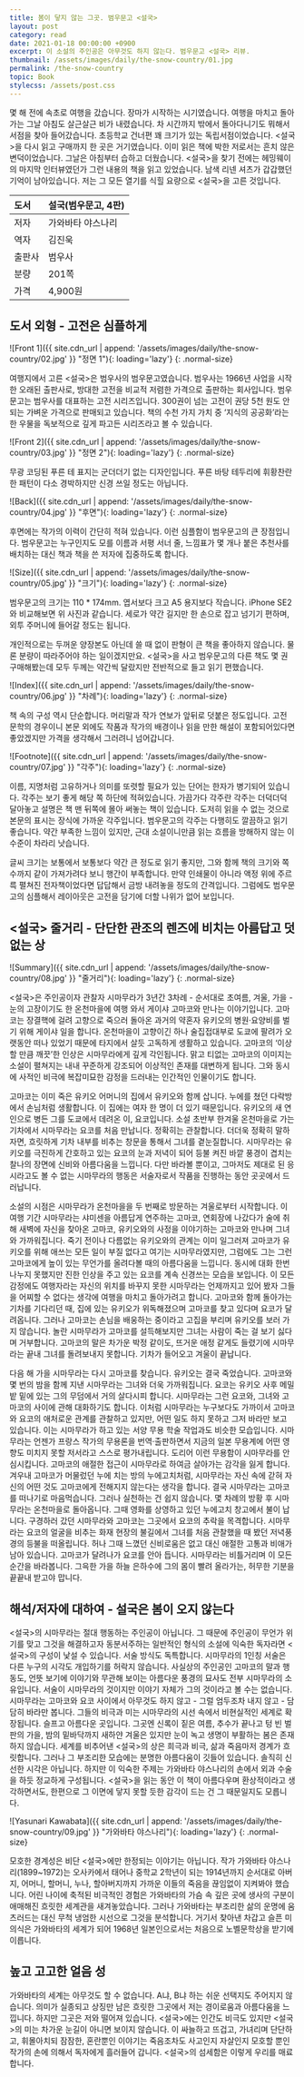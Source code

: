 ```yaml
---
title: 봄이 닿지 않는 그곳. 범우문고 <설국>
layout: post
category: read
date: 2021-01-18 00:00:00 +0900
excerpt: 이 소설의 주인공은 아무것도 하지 않는다. 범우문고 <설국> 리뷰.
thumbnail: /assets/images/daily/the-snow-country/01.jpg
permalink: /the-snow-country
topic: Book
stylecss: /assets/post.css
---
```


몇 해 전에 속초로 여행을 갔습니다. 장마가 시작하는 시기였습니다. 여행을 마치고 돌아가는 그날 아침도 살근살근 비가 내렸습니다. 차 시간까지 밖에서 돌아다니기도 뭐해서 서점을 찾아 들어갔습니다. 초등학교 건너편 꽤 크기가 있는 독립서점이었습니다. <설국>을 다시 읽고 구매까지 한 곳은 거기였습니다. 이미 읽은 책에 박한 저로서는 흔치 않은 변덕이었습니다. 그날은 아침부터 습하고 더웠습니다. <설국>을 찾기 전에는 헤밍웨이의 마지막 인터뷰였던가 그런 내용의 책을 읽고 있었습니다. 남색 리넨 셔츠가 갑갑했던 기억이 남아있습니다. 저는 그 모든 열기를 식힐 요량으로 <설국>을 고른 것입니다.

|도서|설국(범우문고, 4판)|
|:---|:---|
|저자|가와바타 야스나리|
|역자|김진욱|
|출판사|범우사|
|분량|201쪽|
|가격|4,900원|

## 도서 외형 - 고전은 심플하게

![Front 1]({{ site.cdn_url | append: '/assets/images/daily/the-snow-country/02.jpg' }} "정면 1"){: loading='lazy'}
{: .normal-size}

여행지에서 고른 <설국>은 범우사의 범우문고였습니다. 범우사는 1966년 사업을 시작한 오래된 출판사로, 방대한 고전을 비교적 저렴한 가격으로 출판하는 회사입니다. 범우문고는 범우사를 대표하는 고전 시리즈입니다. 300권이 넘는 고전이 권당 5천 원도 안되는 가벼운 가격으로 판매되고 있습니다. 책의 수천 가지 가치 중 ‘지식의 공공화’라는 한 우물을 독보적으로 깊게 파고든 시리즈라고 볼 수 있습니다.

![Front 2]({{ site.cdn_url | append: '/assets/images/daily/the-snow-country/03.jpg' }} "정면 2"){: loading='lazy'}
{: .normal-size}

무광 코딩된 푸른 테 표지는 군더더기 없는 디자인입니다. 푸른 바탕 테두리에 휘황찬란한 패턴이 다소 경박하지만 신경 쓰일 정도는 아닙니다.

![Back]({{ site.cdn_url | append: '/assets/images/daily/the-snow-country/04.jpg' }} "후면"){: loading='lazy'}
{: .normal-size}

후면에는 작가의 이력이 간단히 적혀 있습니다. 이런 심플함이 범우문고의 큰 장점입니다. 범우문고는 누구인지도 모를 이름과 서평 서너 줄, 느낌표가 몇 개나 붙은 추천사를 배치하는 대신 책과 책을 쓴 저자에 집중하도록 합니다.

![Size]({{ site.cdn_url | append: '/assets/images/daily/the-snow-country/05.jpg' }} "크기"){: loading='lazy'}
{: .normal-size}

범우문고의 크기는 110 * 174mm. 엽서보다 크고 A5 용지보다 작습니다. iPhone SE2와 비교해보면 위 사진과 같습니다. 세로가 약간 길지만 한 손으로 잡고 넘기기 편하며, 외투 주머니에 들어갈 정도는 됩니다.

개인적으로는 두꺼운 양장본도 아닌데 쓸 때 없이 판형이 큰 책을 좋아하지 않습니다. 물론 분량이 따라주어야 하는 일이겠지만요. <설국>을 사고 범우문고의 다른 책도 몇 권 구매해봤는데 모두 두께는 약간씩 달랐지만 전반적으로 들고 읽기 편했습니다.

![Index]({{ site.cdn_url | append: '/assets/images/daily/the-snow-country/06.jpg' }} "차례"){: loading='lazy'}
{: .normal-size}

책 속의 구성 역시 단순합니다. 머리말과 작가 연보가 앞뒤로 덧붙은 정도입니다. 고전 문학의 경우이니 본문 외에도 작품과 작가의 배경이나 읽을 만한 해설이 포함되어있다면 좋았겠지만 가격을 생각해서 그러려니 넘어갑니다.

![Footnote]({{ site.cdn_url | append: '/assets/images/daily/the-snow-country/07.jpg' }} "각주"){: loading='lazy'}
{: .normal-size}

이름, 지명처럼 고유하거나 의미를 또렷할 필요가 있는 단어는 한자가 병기되어 있습니다. 각주는 보기 좋게 해당 쪽 하단에 적혀있습니다. 가끔가다 각주란 각주는 더덕더덕 달아놓고 설명은 책 맨 뒤쪽에 몰아 써놓는 책이 있습니다. 도저히 읽을 수 없는 것으로 본문의 표시는 장식에 가까운 각주입니다. 범우문고의 각주는 다행히도 깔끔하고 읽기 좋습니다. 약간 부족한 느낌이 있지만, 근대 소설이니만큼 읽는 흐름을 방해하지 않는 이 수준이 차라리 낫습니다.

글씨 크기는 보통에서 보통보다 약간 큰 정도로 읽기 좋지만, 그와 함께 책의 크기와 쪽수까지 같이 가져가려다 보니 행간이 부족합니다. 만약 인쇄물이 아니라 액정 위에 주르륵 펼쳐진 전자책이었다면 답답해서 금방 내려놓을 정도의 간격입니다. 그럼에도 범우문고의 심플해서 레이아웃은 고전을 담기에 더할 나위가 없어 보입니다.

## <설국> 줄거리 - 단단한 관조의 렌즈에 비치는 아름답고 덧없는 상

![Summary]({{ site.cdn_url | append: '/assets/images/daily/the-snow-country/08.jpg' }} "줄거리"){: loading='lazy'}
{: .normal-size}

<설국&gt;은 주인공이자 관찰자 시마무라가 3년간 3차례 - 순서대로 초여름, 겨울, 가을 - 눈의 고장이기도 한 온천마을에 여행 와서 게이샤 고마코와 만나는 이야기입니다. 고마코는 장결핵에 걸려 고향으로 죽으러 돌아온 과거의 약혼자 유키오의 병원·요양비를 벌기 위해 게이샤 일을 합니다. 온천마을이 고향이긴 하나 술집접대부로 도쿄에 팔려가 오랫동안 떠나 있었기 때문에 타지에서 살듯 고독하게 생활하고 있습니다. 고마코의 ‘이상할 만큼 깨끗’한 인상은 시마무라에게 깊게 각인됩니다. 맑고 티없는 고마코의 이미지는 소설이 펼쳐지는 내내 꾸준하게 강조되어 이상적인 존재를 대변하게 됩니다. 그와 동시에 사적인 비극에 복잡미묘한 감정을 드러내는 인간적인 인물이기도 합니다.

고마코는 이미 죽은 유키오 어머니의 집에서 유키오와 함께 삽니다. 누에를 쳤던 다락방에서 손님처럼 생활합니다. 이 집에는 여자 한 명이 더 있기 때문입니다. 유키오의 새 연인으로 병든 그를 도쿄에서 데려온 이, 요코입니다. 소설 초반부 한겨울 온천마을로 가는 기차에서 시마무라는 요코를 처음 만납니다. 정확히는 관찰합니다. 더더욱 정확히 말하자면, 흐릿하게 기차 내부를 비추는 창문을 통해서 그녀를 곁눈질합니다. 시마무라는 유키오를 극진하게 간호하고 있는 요코의 눈과 저녁이 되어 등불 켜진 바깥 풍경이 겹치는 찰나의 장면에 신비와 아름다움을 느낍니다. 다만 바라볼 뿐이고, 그마저도 제대로 된 응시라고도 볼 수 없는 시마무라의 행동은 서술자로서 작품을 진행하는 동안 곳곳에서 드러납니다.

소설의 시점은 시마무라가 온천마을을 두 번째로 방문하는 겨울로부터 시작합니다. 이 여행 기간 시마무라는 샤미센을 아름답게 연주하는 고마코, 연회장에 나갔다가 술에 취해 새벽에 자신을 찾아온 고마코, 유키오와의 사정을 이야기하는 고마코와 만나며 그녀와 가까워집니다. 죽기 전이나 다름없는 유키오와의 관계는 이미 일그러져 고마코가 유키오를 위해 애쓰는 모든 일이 부질 없다고 여기는 시마무라였지만, 그럼에도 그는 그런 고마코에게 높이 있는 무언가를 올려다볼 때의 아름다움을 느낍니다. 동시에 대화 한번 나누지 못했지만 진한 인상을 주고 있는 요코를 계속 신경쓰는 모습을 보입니다. 이 모든 감정에도 여행자라는 자신의 위치를 바꾸지 못한 시마무라는 언제까지고 있어 봤자 그들을 어찌할 수 없다는 생각에 여행을 마치고 돌아가려고 합니다. 고마코와 함께 돌아가는 기차를 기다리던 때, 집에 있는 유키오가 위독해졌으며 고마코를 찾고 있다며 요코가 달려옵니다. 그러나 고마코는 손님을 배웅하는 중이라고 고집을 부리며 유키오를 보러 가지 않습니다. 놀란 시마무라가 고마코를 설득해보지만 그녀는 사람이 죽는 걸 보기 싫다며 거부합니다. 고마코의 말은 차가운 박정 같이도, 뜨거운 애정 같게도 들렸기에 시마무라는 끝내 그녀를 돌려보내지 못합니다. 기차가 들어오고 겨울이 끝납니다.

다음 해 가을 시마무라는 다시 고마코를 찾습니다. 유키오는 결국 죽었습니다. 고마코와 몇 번의 밤을 함께 지낸 시마무라는 그녀와 더욱 가까워집니다. 요코는 유키오 사후 메밀밭 밑에 있는 그의 무덤에서 거의 살다시피 합니다. 시마무라는 그런 요코와, 그녀와 고마코의 사이에 관해 대화하기도 합니다. 이처럼 시마무라는 누구보다도 가까이서 고마코와 요코의 애처로운 관계를 관찰하고 있지만, 어떤 일도 하지 못하고 그저 바라만 보고 있습니다. 이는 시마무라가 하고 있는 서양 무용 학술 작업과도 비슷한 모습입니다. 시마무라는 언젠가 프랑스 작가의 무용론을 번역·출판하면서 지금의 일본 무용계에 어떤 영향도 미치지 못할 저서라고 스스로 평가내립니다. 도리어 이런 무용함이 시마무라를 안심시킵니다. 고마코의 애절한 접근이 시마무라로 하여금 살아가는 감각을 잃게 합니다. 겨우내 고마코가 머물렀던 누에 치는 방의 누에고치처럼, 시마무라는 자신 속에 갇혀 자신의 어떤 것도 고마코에게 전해지지 않는다는 생각을 합니다. 결국 시마무라는 고마코를 떠나기로 마음먹습니다. 그러나 실천하는 건 쉽지 않습니다. 몇 차례의 방황 후 시마무라는 온천마을로 돌아옵니다. 그때 영화를 상영하고 있던 누에고치 창고에서 불이 납니다. 구경하러 갔던 시마무라와 고마코는 그곳에서 요코의 추락을 목격합니다. 시마무라는 요코의 얼굴을 비추는 화재 현장의 불길에서 그녀를 처음 관찰했을 때 봤던 저녁풍경의 등불을 떠올립니다. 허나 그때 느꼈던 신비로움은 없고 대신 애절한 고통과 비애가 남아 있습니다. 고마코가 달려나가 요코를 안아 듭니다. 시마무라는 비틀거리며 이 모든 순간을 바라봅니다. 그윽한 가을 하늘 은하수에 그의 몸이 빨려 올라가는, 허무한 기분을 끝끝내 받고야 맙니다.

## 해석/저자에 대하여 - 설국은 봄이 오지 않는다

<설국&gt;의 시마무라는 절대 행동하는 주인공이 아닙니다. 그 때문에 주인공이 무언가 위기를 맞고 그것을 해결하고자 동분서주하는 일반적인 형식의 소설에 익숙한 독자라면 <설국>의 구성이 낯설 수 있습니다. 서술 방식도 독특합니다. 시마무라의 1인칭 서술은 다른 누구의 시각도 개입하기를 허락지 않습니다. 사실상의 주인공인 고마코의 말과 행동도, 언뜻 보기에 이야기와 무관해 보이는 아름다운 풍경의 묘사도 전부 시마무라의 소유입니다. 서술이 시마무라의 것이지만 이야기 자체가 그의 것이라고 볼 수는 없습니다. 시마무라는 고마코와 요코 사이에서 아무것도 하지 않고 - 그럴 엄두조차 내지 않고 - 담담히 바라만 봅니다. 그들의 비극과 미는 시마무라의 시선 속에서 비현실적인 세계로 확장됩니다. 슬프고 아름다운 곳입니다. 그곳엔 신록이 짙은 여름, 추수가 끝나고 텅 빈 벌판의 가을, 밤의 밑바닥까지 새하얀 겨울은 있지만 눈이 녹고 생명이 부활하는 봄은 존재하지 않습니다. 세계를 비추어낸 <설국>의 상은 희극과 비극, 삶과 죽음마저 경계가 흐릿합니다. 그러나 그 부조리한 모습에는 분명한 아름다움이 깃들어 있습니다. 솔직히 신선한 시각은 아닙니다. 하지만 이 익숙한 주제는 가와바타 야스나리의 손에서 외과 수술을 하듯 정교하게 구성됩니다. <설국>을 읽는 동안 이 책이 아름다우며 환상적이라고 생각하면서도, 한편으로 그 이면에 닿지 못할 듯한 감각이 드는 건 그 때문일지도 모릅니다.

![Yasunari Kawabata]({{ site.cdn_url | append: '/assets/images/daily/the-snow-country/09.jpg' }} "가와바타 야스나리"){: loading='lazy'}
{: .normal-size}

모호한 경계성은 비단 <설국>에만 한정되는 이야기는 아닙니다. 작가 가와바타 야스나리(1899~1972)는 오사카에서 태어나 중학교 2학년이 되는 1914년까지 순서대로 아버지, 어머니, 할머니, 누나, 할아버지까지 가까운 이들의 죽음을 끊임없이 지켜봐야 했습니다. 어린 나이에 축적된 비극적인 경험은 가와바타의 가슴 속 깊은 곳에 생사의 구분이 애매해진 흐릿한 세계관을 새겨놓았습니다. 그러나 가와바타는 부조리한 삶의 운명에 움츠러드는 대신 무척 냉엄한 시선으로 그것을 분석합니다. 거기서 찾아낸 차갑고 슬픈 미의식은 가와바타의 세계가 되어 1968년 일본인으로서는 처음으로 노벨문학상을 받기에 이릅니다.

## 높고 고고한 얼음 성

가와바타의 세계는 아무것도 할 수 없습니다. A냐, B냐 하는 쉬운 선택지도 주어지지 않습니다. 의미가 실종되고 상징만 남은 흐릿한 그곳에서 저는 경이로움과 아름다움을 느낍니다. 하지만 그곳은 저와 떨어져 있습니다. <설국>에는 인간도 비극도 있지만 <설국>의 미는 차가운 눈길이 아니면 보이지 않습니다. 이 싸늘하고 뜨겁고, 가녀리며 단단하고, 휘몰아치되 잠잠한, 혼란뿐인 이야기는 죽음조차도 사고인지 자살인지 모호할 뿐인 작가의 손에 의해서 독자에게 흘러들어 갑니다. <설국>의 섬세함은 이렇게 우리를 매료합니다.